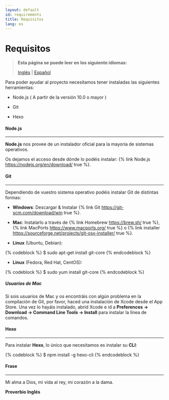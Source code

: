 ```yaml
---
layout: default
id: requirements
title: Requisitos
lang: es
---
```


# Requisitos

> **Esta página se puede leer en los siguiente idiomas:**
> 
>[Inglés](/beeping/requirements.html) | [Español](/beeping/es/requirements.html)

Para poder ayudar al proyecto necesitamos tener instaladas las siguientes herramientas:

* Node.js ( A partir de la versión 10.0 o mayor )

* Git

* Hexo

#### Node.js

---

**Node.js** nos provee de un instalador oficial para la mayoría de sistemas operativos.

Os dejamos el acceso desde dónde lo podéis instalar: {% link Node.js https://nodejs.org/en/download/ true %}.

#### Git

---

Dependiendo de vuestro sistema operativo podéis instalar Git de distintas formas:

* **Windows**: Descargar & Instalar {% link Git https://git-scm.com/download/win true %}.

* **Mac**: Instalarlo a través de {% link Homebrew https://brew.sh/ true %}, {% link MacPorts https://www.macports.org/ true %} o {% link installer https://sourceforge.net/projects/git-osx-installer/ true %}.

* **Linux** (Ubuntu, Debian): 

{% codeblock %}
$ sudo apt-get install git-core
{% endcodeblock %}

* **Linux** (Fedora, Red Hat, CentOS): 

{% codeblock %}
$ sudo yum install git-core
{% endcodeblock %}

##### Usuarios de Mac
 
Si sois usuarios de Mac y os encontráis con algún problema en la compilación de Git, por favor, haced una instalación de Xcode desde el App Store. Una vez lo hayáis instalado, abrid Xcode e id a **Preferences -> Download -> Command Line Tools -> Install** para instalar la línea de comandos.

#### Hexo

---

Para instalar **Hexo**, lo único que necesitamos es instalar su **CLI**:

{% codeblock %}
$ npm install -g hexo-cli
{% endcodeblock %}

#### Frase

---

Mi alma a Dios, mi vida al rey, mi corazón a la dama.

**Proverbio Inglés**
